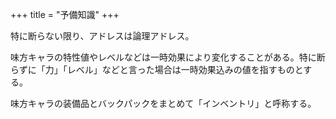 +++
title = "予備知識"
+++

特に断らない限り、アドレスは論理アドレス。

味方キャラの特性値やレベルなどは一時効果により変化することがある。特に断らずに「力」「レベル」などと言った場合は一時効果込みの値を指すものとする。

味方キャラの装備品とバックパックをまとめて「インベントリ」と呼称する。
